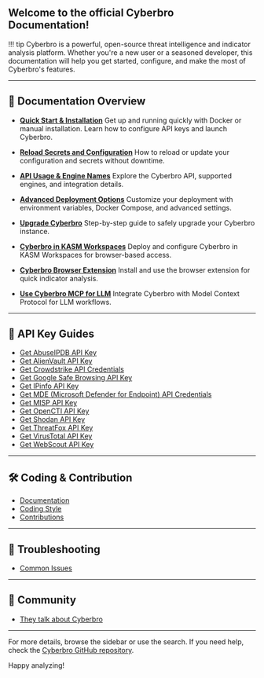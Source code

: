## Welcome to the official Cyberbro Documentation!

!!! tip
    Cyberbro is a powerful, open-source threat intelligence and indicator analysis platform.
    Whether you're a new user or a seasoned developer, this documentation will help you get started, configure, and make the most of Cyberbro's features.

---

## 📖 Documentation Overview

- **[Quick Start & Installation](quick-start/Quick-start-&-Installation.md)**
    Get up and running quickly with Docker or manual installation. Learn how to configure API keys and launch Cyberbro.

- **[Reload Secrets and Configuration](quick-start/Reload-secrets-and-configuration.md)**
    How to reload or update your configuration and secrets without downtime.

- **[API Usage & Engine Names](quick-start/API-usage-and-engine-names.md)**
    Explore the Cyberbro API, supported engines, and integration details.

- **[Advanced Deployment Options](quick-start/Advanced-options-for-deployment.md)**
    Customize your deployment with environment variables, Docker Compose, and advanced settings.

- **[Upgrade Cyberbro](quick-start/Upgrade-Cyberbro.md)**
    Step-by-step guide to safely upgrade your Cyberbro instance.

- **[Cyberbro in KASM Workspaces](integrations/Cyberbro-in-KASM-Workspaces.md)**
    Deploy and configure Cyberbro in KASM Workspaces for browser-based access.

- **[Cyberbro Browser Extension](integrations/Cyberbro-browser-extension.md)**
    Install and use the browser extension for quick indicator analysis.

- **[Use Cyberbro MCP for LLM](integrations/Use-Cyberbro-MCP-for-LLM.md)**
    Integrate Cyberbro with Model Context Protocol for LLM workflows.

---

## 🔑 API Key Guides

- [Get AbuseIPDB API Key](api-keys/Get-AbuseIPDB-API-key.md)
- [Get AlienVault API Key](api-keys/Get-AlienVault-API-key.md)
- [Get Crowdstrike API Credentials](api-keys/Get-Crowdstrike-API-Credentials.md)
- [Get Google Safe Browsing API Key](api-keys/Get-Google-Safe-Browing-API-key.md)
- [Get IPinfo API Key](api-keys/Get-IPinfo-API-key.md)
- [Get MDE (Microsoft Defender for Endpoint) API Credentials](api-keys/Get-MDE-(Microsoft-Defender-for-Endpoint)-API-credentials.md)
- [Get MISP API Key](api-keys/Get-MISP-API-key.md)
- [Get OpenCTI API Key](api-keys/Get-OpenCTI-API-key.md)
- [Get Shodan API Key](api-keys/Get-Shodan-API-key.md)
- [Get ThreatFox API Key](api-keys/Get-ThreatFox-API-key.md)
- [Get VirusTotal API Key](api-keys/Get-VirusTotal-API-key.md)
- [Get WebScout API Key](api-keys/Get-WebScout-API-key.md)

---

## 🛠️ Coding & Contribution

- [Documentation](contribute/Documentation.md)
- [Coding Style](contribute/Coding-Style.md)
- [Contributions](contribute/Contributions.md)

---

## 🔎 Troubleshooting
- [Common Issues](troubleshooting/Common-Issues.md)

---

## 🎉 Community

- [They talk about Cyberbro](community/They-talk-about-Cyberbro.md)

---

For more details, browse the sidebar or use the search.
If you need help, check the [Cyberbro GitHub repository](https://github.com/stanfrbd/cyberbro).

Happy analyzing!
